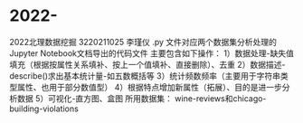# 2022-
2022北理数据挖掘
3220211025 李瑾仪
.py 文件对应两个数据集分析处理的Jupyter Notebook文档导出的代码文件
主要包含如下操作： 1）数据处理-缺失值填充（根据按属性关系填补、按上一个值填补、直接删除）、去重 2）数据描述-describe()求出基本统计量-如五数概括等 3）统计频数频率（主要用于字符串类型属性、也用于部分数值型） 4）根据特点增加新属性（拓展）、目的是进一步分析数据 5）可视化-直方图、盒图
所用数据集： wine-reviews和chicago-building-violations
